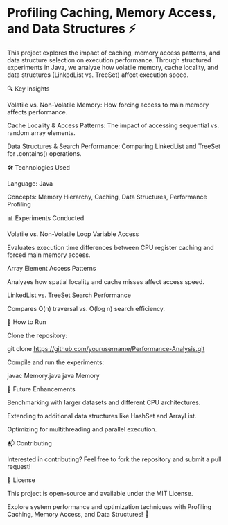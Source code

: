 # Profiling Caching, Memory Access, and Data Structures ⚡ 

This project explores the impact of caching, memory access patterns, and data structure selection on execution performance. Through structured experiments in Java, we analyze how volatile memory, cache locality, and data structures (LinkedList vs. TreeSet) affect execution speed.

🔍 Key Insights

Volatile vs. Non-Volatile Memory: How forcing access to main memory affects performance.

Cache Locality & Access Patterns: The impact of accessing sequential vs. random array elements.

Data Structures & Search Performance: Comparing LinkedList and TreeSet for .contains() operations.

🛠 Technologies Used

Language: Java

Concepts: Memory Hierarchy, Caching, Data Structures, Performance Profiling

📊 Experiments Conducted

Volatile vs. Non-Volatile Loop Variable Access

Evaluates execution time differences between CPU register caching and forced main memory access.

Array Element Access Patterns

Analyzes how spatial locality and cache misses affect access speed.

LinkedList vs. TreeSet Search Performance

Compares O(n) traversal vs. O(log n) search efficiency.

🚀 How to Run

Clone the repository:

git clone https://github.com/yourusername/Performance-Analysis.git

Compile and run the experiments:

javac Memory.java
java Memory <size> <experiments> <seed>

📌 Future Enhancements

Benchmarking with larger datasets and different CPU architectures.

Extending to additional data structures like HashSet and ArrayList.

Optimizing for multithreading and parallel execution.

📬 Contributing

Interested in contributing? Feel free to fork the repository and submit a pull request!

📜 License

This project is open-source and available under the MIT License.

Explore system performance and optimization techniques with Profiling Caching, Memory Access, and Data Structures! 🚀
